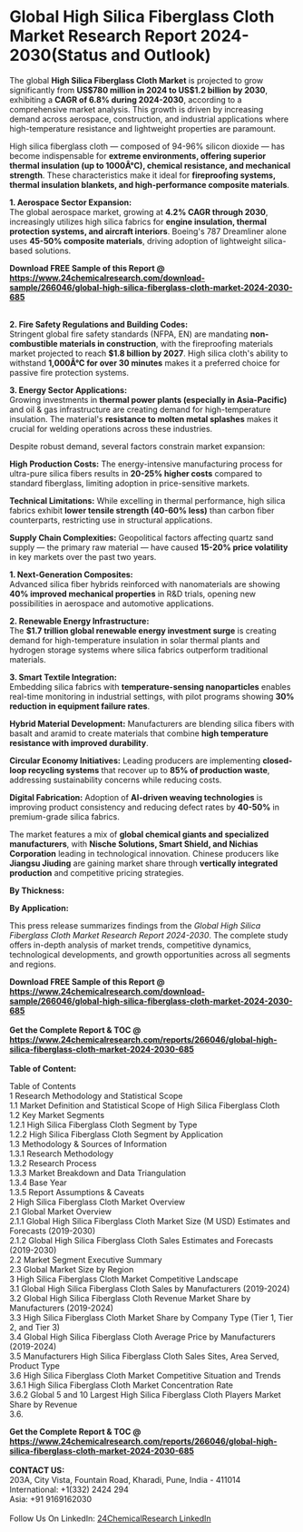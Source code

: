<h1>Global High Silica Fiberglass Cloth Market Research Report 2024-2030(Status and Outlook)</h1><p>The global <strong>High Silica Fiberglass Cloth Market</strong> is projected to grow significantly from <strong>US$780 million in 2024 to US$1.2 billion by 2030</strong>, exhibiting a <strong>CAGR of 6.8% during 2024-2030</strong>, according to a comprehensive market analysis. This growth is driven by increasing demand across aerospace, construction, and industrial applications where high-temperature resistance and lightweight properties are paramount.</p><p>High silica fiberglass cloth — composed of 94-96% silicon dioxide — has become indispensable for <strong>extreme environments, offering superior thermal insulation (up to 1000Â°C), chemical resistance, and mechanical strength</strong>. These characteristics make it ideal for <strong>fireproofing systems, thermal insulation blankets, and high-performance composite materials</strong>.</p><p><strong>1. Aerospace Sector Expansion:</strong><br>
The global aerospace market, growing at <strong>4.2% CAGR through 2030</strong>, increasingly utilizes high silica fabrics for <strong>engine insulation, thermal protection systems, and aircraft interiors</strong>. Boeing's 787 Dreamliner alone uses <strong>45-50% composite materials</strong>, driving adoption of lightweight silica-based solutions.</p><div><b>Download FREE Sample of this Report @ 
            <a href="https://www.24chemicalresearch.com/download-sample/266046/global-high-silica-fiberglass-cloth-market-2024-2030-685">
            https://www.24chemicalresearch.com/download-sample/266046/global-high-silica-fiberglass-cloth-market-2024-2030-685</a></b></div><br><p><strong>2. Fire Safety Regulations and Building Codes:</strong><br>
Stringent global fire safety standards (NFPA, EN) are mandating <strong>non-combustible materials in construction</strong>, with the fireproofing materials market projected to reach <strong>$1.8 billion by 2027</strong>. High silica cloth's ability to withstand <strong>1,000Â°C for over 30 minutes</strong> makes it a preferred choice for passive fire protection systems.</p><p><strong>3. Energy Sector Applications:</strong><br>
Growing investments in <strong>thermal power plants (especially in Asia-Pacific)</strong> and oil &amp; gas infrastructure are creating demand for high-temperature insulation. The material's <strong>resistance to molten metal splashes</strong> makes it crucial for welding operations across these industries.</p><p>Despite robust demand, several factors constrain market expansion:</p><p><strong>High Production Costs:</strong> The energy-intensive manufacturing process for ultra-pure silica fibers results in <strong>20-25% higher costs</strong> compared to standard fiberglass, limiting adoption in price-sensitive markets.</p><p><strong>Technical Limitations:</strong> While excelling in thermal performance, high silica fabrics exhibit <strong>lower tensile strength (40-60% less)</strong> than carbon fiber counterparts, restricting use in structural applications.</p><p><strong>Supply Chain Complexities:</strong> Geopolitical factors affecting quartz sand supply — the primary raw material — have caused <strong>15-20% price volatility</strong> in key markets over the past two years.</p><p><strong>1. Next-Generation Composites:</strong><br>
Advanced silica fiber hybrids reinforced with nanomaterials are showing <strong>40% improved mechanical properties</strong> in R&amp;D trials, opening new possibilities in aerospace and automotive applications.</p><p><strong>2. Renewable Energy Infrastructure:</strong><br>
The <strong>$1.7 trillion global renewable energy investment surge</strong> is creating demand for high-temperature insulation in solar thermal plants and hydrogen storage systems where silica fabrics outperform traditional materials.</p><p><strong>3. Smart Textile Integration:</strong><br>
Embedding silica fabrics with <strong>temperature-sensing nanoparticles</strong> enables real-time monitoring in industrial settings, with pilot programs showing <strong>30% reduction in equipment failure rates</strong>.</p><p><strong>Hybrid Material Development:</strong> Manufacturers are blending silica fibers with basalt and aramid to create materials that combine <strong>high temperature resistance with improved durability</strong>.</p><p><strong>Circular Economy Initiatives:</strong> Leading producers are implementing <strong>closed-loop recycling systems</strong> that recover up to <strong>85% of production waste</strong>, addressing sustainability concerns while reducing costs.</p><p><strong>Digital Fabrication:</strong> Adoption of <strong>AI-driven weaving technologies</strong> is improving product consistency and reducing defect rates by <strong>40-50%</strong> in premium-grade silica fabrics.</p><p>The market features a mix of <strong>global chemical giants and specialized manufacturers</strong>, with <strong>Nische Solutions, Smart Shield, and Nichias Corporation</strong> leading in technological innovation. Chinese producers like <strong>Jiangsu Jiuding</strong> are gaining market share through <strong>vertically integrated production</strong> and competitive pricing strategies.</p><p><strong>By Thickness:</strong></p><p><strong>By Application:</strong></p><p>This press release summarizes findings from the <em>Global High Silica Fiberglass Cloth Market Research Report 2024-2030</em>. The complete study offers in-depth analysis of market trends, competitive dynamics, technological developments, and growth opportunities across all segments and regions.</p><div><b>Download FREE Sample of this Report @ 
            <a href="https://www.24chemicalresearch.com/download-sample/266046/global-high-silica-fiberglass-cloth-market-2024-2030-685">
            https://www.24chemicalresearch.com/download-sample/266046/global-high-silica-fiberglass-cloth-market-2024-2030-685</a></b></div><br><div><b>Get the Complete Report & TOC @ 
            <a href="https://www.24chemicalresearch.com/reports/266046/global-high-silica-fiberglass-cloth-market-2024-2030-685">
            https://www.24chemicalresearch.com/reports/266046/global-high-silica-fiberglass-cloth-market-2024-2030-685</a></b></div><br>
            <b>Table of Content:</b><p>Table of Contents<br />
1 Research Methodology and Statistical Scope<br />
1.1 Market Definition and Statistical Scope of High Silica Fiberglass Cloth<br />
1.2 Key Market Segments<br />
1.2.1 High Silica Fiberglass Cloth Segment by Type<br />
1.2.2 High Silica Fiberglass Cloth Segment by Application<br />
1.3 Methodology & Sources of Information<br />
1.3.1 Research Methodology<br />
1.3.2 Research Process<br />
1.3.3 Market Breakdown and Data Triangulation<br />
1.3.4 Base Year<br />
1.3.5 Report Assumptions & Caveats<br />
2 High Silica Fiberglass Cloth Market Overview<br />
2.1 Global Market Overview<br />
2.1.1 Global High Silica Fiberglass Cloth Market Size (M USD) Estimates and Forecasts (2019-2030)<br />
2.1.2 Global High Silica Fiberglass Cloth Sales Estimates and Forecasts (2019-2030)<br />
2.2 Market Segment Executive Summary<br />
2.3 Global Market Size by Region<br />
3 High Silica Fiberglass Cloth Market Competitive Landscape<br />
3.1 Global High Silica Fiberglass Cloth Sales by Manufacturers (2019-2024)<br />
3.2 Global High Silica Fiberglass Cloth Revenue Market Share by Manufacturers (2019-2024)<br />
3.3 High Silica Fiberglass Cloth Market Share by Company Type (Tier 1, Tier 2, and Tier 3)<br />
3.4 Global High Silica Fiberglass Cloth Average Price by Manufacturers (2019-2024)<br />
3.5 Manufacturers High Silica Fiberglass Cloth Sales Sites, Area Served, Product Type<br />
3.6 High Silica Fiberglass Cloth Market Competitive Situation and Trends<br />
3.6.1 High Silica Fiberglass Cloth Market Concentration Rate<br />
3.6.2 Global 5 and 10 Largest High Silica Fiberglass Cloth Players Market Share by Revenue<br />
3.6.</p><div><b>Get the Complete Report & TOC @ 
            <a href="https://www.24chemicalresearch.com/reports/266046/global-high-silica-fiberglass-cloth-market-2024-2030-685">
            https://www.24chemicalresearch.com/reports/266046/global-high-silica-fiberglass-cloth-market-2024-2030-685</a></b></div><br><b>CONTACT US:</b><br>
            203A, City Vista, Fountain Road, Kharadi, Pune, India - 411014<br>
            International: +1(332) 2424 294<br>
            Asia: +91 9169162030 <br><br>
            Follow Us On LinkedIn: <a href="https://www.linkedin.com/company/24chemicalresearch/">24ChemicalResearch LinkedIn</a>